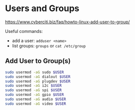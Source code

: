 # Users and Groups

https://www.cyberciti.biz/faq/howto-linux-add-user-to-group/

Useful commands:
- add a user: `adduser <name>`
- list groups: `groups` or `cat /etc/group`

## Add User to Group(s)

```sh
sudo usermod -aG sudo $USER
sudo usermod -aG dialout $USER
sudo usermod -aG plugdev $USER
sudo usermod -aG i2c $USER
sudo usermod -aG spi $USER
sudo usermod -aG gpio $USER
sudo usermod -aG audio $USER
sudo usermod -aG video $USER
```

